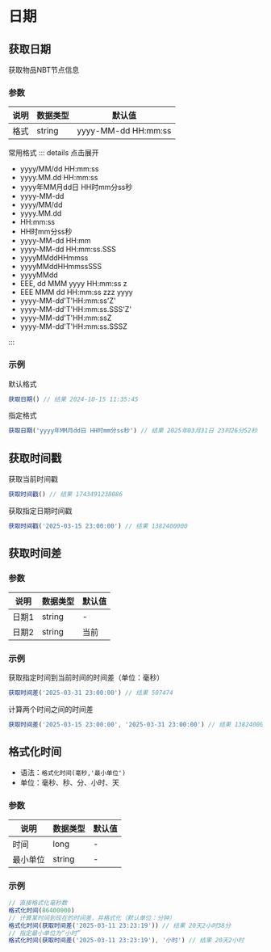 # 日期

## 获取日期  <Badge type="info" text="物品" />

获取物品NBT节点信息

### 参数

| 说明 | 数据类型   | 默认值                 |
 |----|--------|---------------------|
| 格式 | string | yyyy-MM-dd HH:mm:ss |

常用格式
::: details 点击展开

- yyyy/MM/dd HH:mm:ss
- yyyy.MM.dd HH:mm:ss
- yyyy年MM月dd日 HH时mm分ss秒
- yyyy-MM-dd
- yyyy/MM/dd
- yyyy.MM.dd
- HH:mm:ss
- HH时mm分ss秒
- yyyy-MM-dd HH:mm
- yyyy-MM-dd HH:mm:ss.SSS
- yyyyMMddHHmmss
- yyyyMMddHHmmssSSS
- yyyyMMdd
- EEE, dd MMM yyyy HH:mm:ss z
- EEE MMM dd HH:mm:ss zzz yyyy
- yyyy-MM-dd'T'HH:mm:ss'Z'
- yyyy-MM-dd'T'HH:mm:ss.SSS'Z'
- yyyy-MM-dd'T'HH:mm:ssZ
- yyyy-MM-dd'T'HH:mm:ss.SSSZ

:::

### 示例

默认格式

```javascript
获取日期() // 结果 2024-10-15 11:35:45
```

指定格式

```javascript
获取日期('yyyy年MM月dd日 HH时mm分ss秒') // 结果 2025年03月31日 23时26分52秒
```

## 获取时间戳

获取当前时间戳

```javascript
获取时间戳() // 结果 1743491238086
```

获取指定日期时间戳

```javascript
获取时间戳('2025-03-15 23:00:00') // 结果 1382400000
```

## 获取时间差

### 参数

| 说明  | 数据类型   | 默认值 |
 |-----|--------|-----|
| 日期1 | string | -   |
| 日期2 | string | 当前  |

### 示例

获取指定时间到当前时间的时间差（单位：毫秒）

```javascript
获取时间差('2025-03-31 23:00:00') // 结果 507474
```

计算两个时间之间的时间差

```javascript
获取时间差('2025-03-15 23:00:00', '2025-03-31 23:00:00') // 结果 1382400000
```

## 格式化时间

- 语法：`格式化时间(毫秒,'最小单位')`
- 单位：毫秒、秒、分、小时、天

### 参数

| 说明   | 数据类型   | 默认值 |
 |------|--------|-----|
| 时间   | long   | -   |
| 最小单位 | string | -   |

### 示例

```javascript
// 直接格式化毫秒数
格式化时间(86400000)
// 计算某时间到现在的时间差，并格式化（默认单位：分钟）
格式化时间(获取时间差('2025-03-11 23:23:19')) // 结果 20天2小时38分
// 指定最小单位为“小时”
格式化时间(获取时间差('2025-03-11 23:23:19'), '小时') // 结果 20天2小时
```
